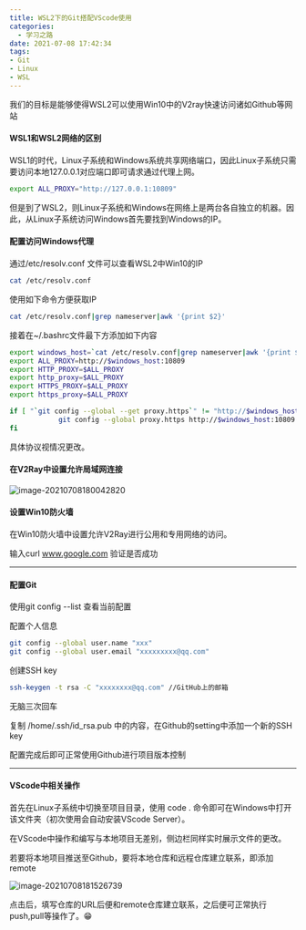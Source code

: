```yaml
---
title: WSL2下的Git搭配VScode使用
categories:
  - 学习之路
date: 2021-07-08 17:42:34
tags:
- Git
- Linux
- WSL
---
```


我们的目标是能够使得WSL2可以使用Win10中的V2ray快速访问诸如Github等网站

#### WSL1和WSL2网络的区别

WSL1的时代，Linux子系统和Windows系统共享网络端口，因此Linux子系统只需要访问本地127.0.0.1对应端口即可请求通过代理上网。

```bash
export ALL_PROXY="http://127.0.0.1:10809"
```

但是到了WSL2，则Linux子系统和Windows在网络上是两台各自独立的机器。因此，从Linux子系统访问Windows首先要找到Windows的IP。

#### 配置访问Windows代理

通过/etc/resolv.conf 文件可以查看WSL2中Win10的IP

```bash
cat /etc/resolv.conf
```

使用如下命令方便获取IP

~~~bash
cat /etc/resolv.conf|grep nameserver|awk '{print $2}'
~~~

接着在~/.bashrc文件最下方添加如下内容

~~~bash
export windows_host=`cat /etc/resolv.conf|grep nameserver|awk '{print $2}'`
export ALL_PROXY=http://$windows_host:10809
export HTTP_PROXY=$ALL_PROXY
export http_proxy=$ALL_PROXY
export HTTPS_PROXY=$ALL_PROXY
export https_proxy=$ALL_PROXY

if [ "`git config --global --get proxy.https`" != "http://$windows_host:10808" ]; then
            git config --global proxy.https http://$windows_host:10809
fi
~~~

具体协议视情况更改。

#### 在V2Ray中设置允许局域网连接

![image-20210708180042820](https://ggssh.oss-cn-beijing.aliyuncs.com/mdimg/image-20210708180042820.png)

#### 设置Win10防火墙

在Win10防火墙中设置允许V2Ray进行公用和专用网络的访问。

输入curl www.google.com 验证是否成功

***

#### 配置Git

使用git config --list 查看当前配置

配置个人信息

~~~bash
git config --global user.name "xxx"
git config --global user.email "xxxxxxxxx@qq.com"
~~~

创建SSH key

```bash
ssh-keygen -t rsa -C "xxxxxxxx@qq.com" //GitHub上的邮箱
```

无脑三次回车

复制 /home/.ssh/id_rsa.pub 中的内容，在Github的setting中添加一个新的SSH key

配置完成后即可正常使用Github进行项目版本控制

***

#### VScode中相关操作

首先在Linux子系统中切换至项目目录，使用 code . 命令即可在Windows中打开该文件夹（初次使用会自动安装VScode Server）。

在VScode中操作和编写与本地项目无差别，侧边栏同样实时展示文件的更改。

若要将本地项目推送至Github，要将本地仓库和远程仓库建立联系，即添加remote

![image-20210708181526739](https://ggssh.oss-cn-beijing.aliyuncs.com/mdimg/image-20210708181526739.png)

点击后，填写仓库的URL后便和remote仓库建立联系，之后便可正常执行push,pull等操作了。😁